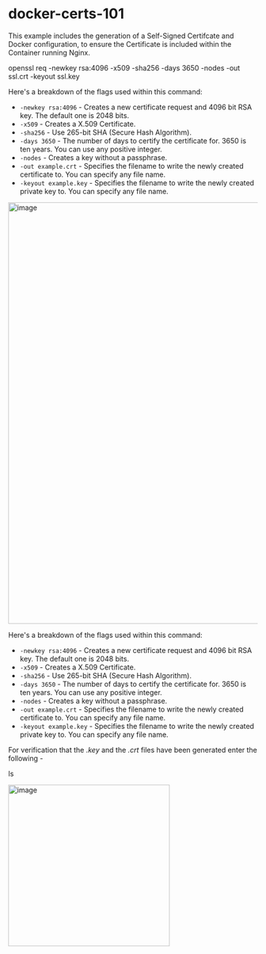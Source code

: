 # docker-certs-101
This example includes the generation of a Self-Signed Certifcate and Docker configuration, to ensure the Certificate is included within the Container running Nginx.

  openssl req -newkey rsa:4096 -x509 -sha256 -days 3650 -nodes -out ssl.crt -keyout ssl.key

Here's a breakdown of the flags used within this command:

* `-newkey rsa:4096` - Creates a new certificate request and 4096 bit RSA key. The default one is 2048 bits.
* `-x509` - Creates a X.509 Certificate.
* `-sha256` - Use 265-bit SHA (Secure Hash Algorithm).
* `-days 3650` - The number of days to certify the certificate for. 3650 is ten years. You can use any positive integer.
* `-nodes` - Creates a key without a passphrase.
* `-out example.crt` - Specifies the filename to write the newly created certificate to. You can specify any file name.
* `-keyout example.key` - Specifies the filename to write the newly created private key to. You can specify any file name.

<img width="851" alt="image" src="https://user-images.githubusercontent.com/83971386/205982474-5d05e3ad-2801-46e0-b8d0-da618b03be7c.png">

Here's a breakdown of the flags used within this command:

* `-newkey rsa:4096` - Creates a new certificate request and 4096 bit RSA key. The default one is 2048 bits.
* `-x509` - Creates a X.509 Certificate.
* `-sha256` - Use 265-bit SHA (Secure Hash Algorithm).
* `-days 3650` - The number of days to certify the certificate for. 3650 is ten years. You can use any positive integer.
* `-nodes` - Creates a key without a passphrase.
* `-out example.crt` - Specifies the filename to write the newly created certificate to. You can specify any file name.
* `-keyout example.key` - Specifies the filename to write the newly created private key to. You can specify any file name.

For verification that the *.key* and the *.crt* files have been generated enter the following -

  ls

<img width="326" alt="image" src="https://user-images.githubusercontent.com/83971386/205982611-ac0f0090-0a86-4e39-97bc-a61effcf31b0.png">

